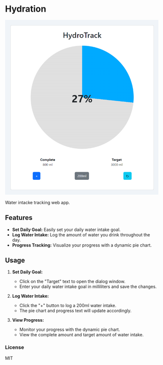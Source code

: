 # Hydration

![preview](image.png)

Water intacke tracking web app.

## Features

- **Set Daily Goal:** Easily set your daily water intake goal.
- **Log Water Intake:** Log the amount of water you drink throughout the day.
- **Progress Tracking:** Visualize your progress with a dynamic pie chart.

## Usage

1. **Set Daily Goal:**
   - Click on the "Target" text to open the dialog window.
   - Enter your daily water intake goal in milliliters and save the changes.

2. **Log Water Intake:**
   - Click the "+" button to log a 200ml water intake.
   - The pie chart and progress text will update accordingly.

3. **View Progress:**
   - Monitor your progress with the dynamic pie chart.
   - View the complete amount and target amount of water intake.

### License 

MIT